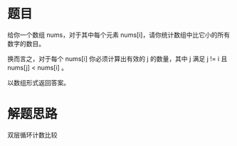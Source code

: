 # 题目
给你一个数组 nums，对于其中每个元素 nums[i]，请你统计数组中比它小的所有数字的数目。  

换而言之，对于每个 nums[i] 你必须计算出有效的 j 的数量，其中 j 满足 j != i 且 nums[j] < nums[i] 。  

以数组形式返回答案。
# 解题思路
双层循环计数比较